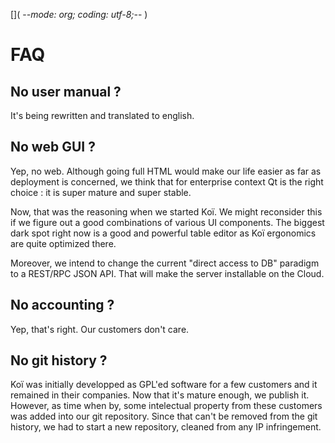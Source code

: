 []( -*-mode: org; coding: utf-8;-*- )

# FAQ

## No user manual ?

It's being rewritten and translated to english.

## No web GUI ?

Yep, no web. Although going full HTML would make our life easier
as far as deployment is concerned, we think that for enterprise
context Qt is the right choice : it is super mature and super
stable.

Now, that was the reasoning when we started Koï. We might reconsider
this if we figure out a good combinations of various UI components.
The biggest dark spot right now is a good and powerful table editor
as Koï ergonomics are quite optimized there.

Moreover, we intend to change the current "direct access to DB"
paradigm to a REST/RPC JSON API. That will make the server installable
on the Cloud.


## No accounting ?

Yep, that's right. Our customers don't care.


## No git history ?

Koï was initially developped as GPL'ed software for a few customers
and it remained in their companies. Now that it's mature enough, we publish
it. However, as time when by, some intelectual property from these
customers was added into our git repository. Since that can't be removed
from the git history, we had to start a new repository, cleaned
from any IP infringement.
